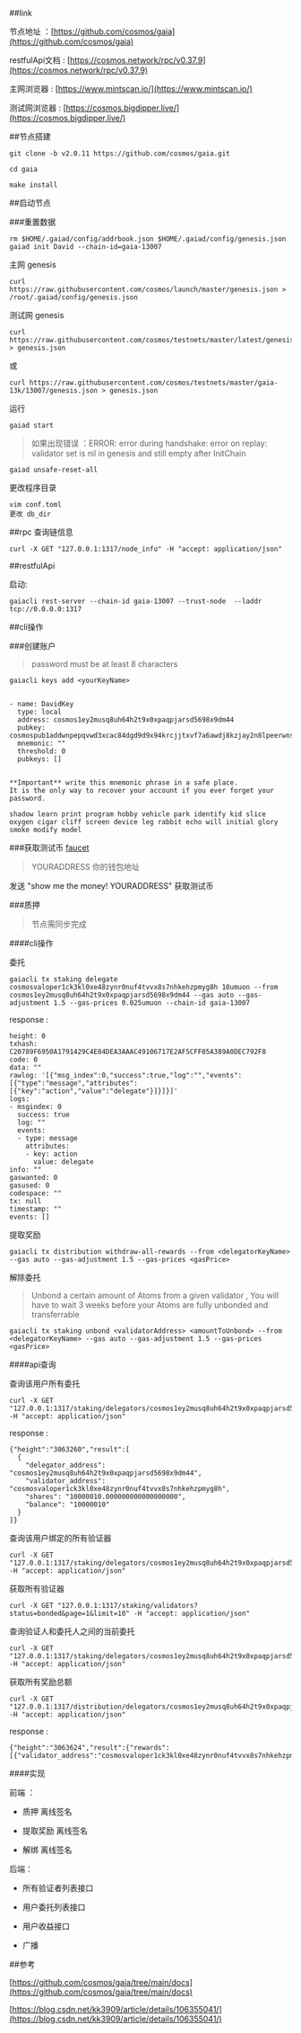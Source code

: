 ##link

节点地址 ：[https://github.com/cosmos/gaia](https://github.com/cosmos/gaia)

restfulApi文档 : [https://cosmos.network/rpc/v0.37.9](https://cosmos.network/rpc/v0.37.9)

主网浏览器 : [https://www.mintscan.io/](https://www.mintscan.io/)

测试网浏览器 : [https://cosmos.bigdipper.live/](https://cosmos.bigdipper.live/)

##节点搭建
```
git clone -b v2.0.11 https://github.com/cosmos/gaia.git

cd gaia

make install
```

##启动节点

###重置数据
```
rm $HOME/.gaiad/config/addrbook.json $HOME/.gaiad/config/genesis.json 
gaiad init David --chain-id=gaia-13007
```

主网 genesis

```
curl https://raw.githubusercontent.com/cosmos/launch/master/genesis.json > /root/.gaiad/config/genesis.json
```

测试网 genesis

```
curl https://raw.githubusercontent.com/cosmos/testnets/master/latest/genesis.json > genesis.json
```
或

```
curl https://raw.githubusercontent.com/cosmos/testnets/master/gaia-13k/13007/genesis.json > genesis.json
```

运行
```
gaiad start
```

>如果出现错误 ：ERROR: error during handshake: error on replay: validator set is nil in genesis and still empty after InitChain

```
gaiad unsafe-reset-all
```

更改程序目录
```
vim conf.toml
更改 db_dir
```


##rpc
查询链信息
```
curl -X GET "127.0.0.1:1317/node_info" -H "accept: application/json"
```

##restfulApi

启动:

`gaiacli rest-server --chain-id gaia-13007 --trust-node  --laddr tcp://0.0.0.0:1317`


##cli操作

###创建账户
>password must be at least 8 characters

```
gaiacli keys add <yourKeyName>
```

```

- name: DavidKey
  type: local
  address: cosmos1ey2musq8uh64h2t9x0xpaqpjarsd5698x9dm44
  pubkey: cosmospub1addwnpepqvwd3xcac84dgd9d9x94krcjjtxvf7a6awdj8kzjay2n8lpeerwnsvywh09
  mnemonic: ""
  threshold: 0
  pubkeys: []


**Important** write this mnemonic phrase in a safe place.
It is the only way to recover your account if you ever forget your password.

shadow learn print program hobby vehicle park identify kid slice oxygen cigar cliff screen device leg rabbit echo will initial glory smoke modify model
```

###获取测试币
[faucet](https://riot.im/app/#/room/#cosmos-faucet:matrix.org)

> YOURADDRESS 你的钱包地址

发送 "show me the money! YOURADDRESS" 获取测试币


###质押
>节点需同步完成

####cli操作 

委托
```
gaiacli tx staking delegate cosmosvaloper1ck3kl0xe48zynr0nuf4tvvx8s7nhkehzpmyg8h 10umuon --from cosmos1ey2musq8uh64h2t9x0xpaqpjarsd5698x9dm44 --gas auto --gas-
adjustment 1.5 --gas-prices 0.025umuon --chain-id gaia-13007
```

response :

```
height: 0
txhash: C20789F6950A1791429C4E84DEA3AAAC49106717E2AF5CFF05A389A0DEC792F8
code: 0
data: ""
rawlog: '[{"msg_index":0,"success":true,"log":"","events":[{"type":"message","attributes":[{"key":"action","value":"delegate"}]}]}]'
logs:
- msgindex: 0
  success: true
  log: ""
  events:
  - type: message
    attributes:
    - key: action
      value: delegate
info: ""
gaswanted: 0
gasused: 0
codespace: ""
tx: null
timestamp: ""
events: []
```

提取奖励

```
gaiacli tx distribution withdraw-all-rewards --from <delegatorKeyName> --gas auto --gas-adjustment 1.5 --gas-prices <gasPrice>
```

解除委托
>Unbond a certain amount of Atoms from a given validator , You will have to wait 3 weeks before your Atoms are fully unbonded and transferrable 

```
gaiacli tx staking unbond <validatorAddress> <amountToUnbond> --from <delegatorKeyName> --gas auto --gas-adjustment 1.5 --gas-prices <gasPrice>
```

####api查询

查询该用户所有委托

```
curl -X GET "127.0.0.1:1317/staking/delegators/cosmos1ey2musq8uh64h2t9x0xpaqpjarsd5698x9dm44/delegations" -H "accept: application/json"
```

response :

```
{"height":"3063260","result":[
  {
    "delegator_address": "cosmos1ey2musq8uh64h2t9x0xpaqpjarsd5698x9dm44",
    "validator_address": "cosmosvaloper1ck3kl0xe48zynr0nuf4tvvx8s7nhkehzpmyg8h",
    "shares": "10000010.000000000000000000",
    "balance": "10000010"
  }
]}
```

查询该用户绑定的所有验证器

```
curl -X GET "127.0.0.1:1317/staking/delegators/cosmos1ey2musq8uh64h2t9x0xpaqpjarsd5698x9dm44/validators" -H "accept: application/json"
```

获取所有验证器

```
curl -X GET "127.0.0.1:1317/staking/validators?status=bonded&page=1&limit=10" -H "accept: application/json"
```

查询验证人和委托人之间的当前委托

```
curl -X GET "127.0.0.1:1317/staking/delegators/cosmos1ey2musq8uh64h2t9x0xpaqpjarsd5698x9dm44/delegations/cosmosvaloper1ck3kl0xe48zynr0nuf4tvvx8s7nhkehzpmyg8h" -H "accept: application/json"
```


获取所有奖励总额

```
curl -X GET "127.0.0.1:1317/distribution/delegators/cosmos1ey2musq8uh64h2t9x0xpaqpjarsd5698x9dm44/rewards" -H "accept: application/json"
```

response :

```
{"height":"3063624","result":{"rewards":[{"validator_address":"cosmosvaloper1ck3kl0xe48zynr0nuf4tvvx8s7nhkehzpmyg8h","reward":null}],"total":null}}
```

####实现

前端 ：

- 质押 离线签名

- 提取奖励 离线签名

- 解绑 离线签名

后端：

- 所有验证者列表接口

- 用户委托列表接口

- 用户收益接口

- 广播



##参考

[https://github.com/cosmos/gaia/tree/main/docs](https://github.com/cosmos/gaia/tree/main/docs)

[https://blog.csdn.net/kk3909/article/details/106355041/](https://blog.csdn.net/kk3909/article/details/106355041/)


